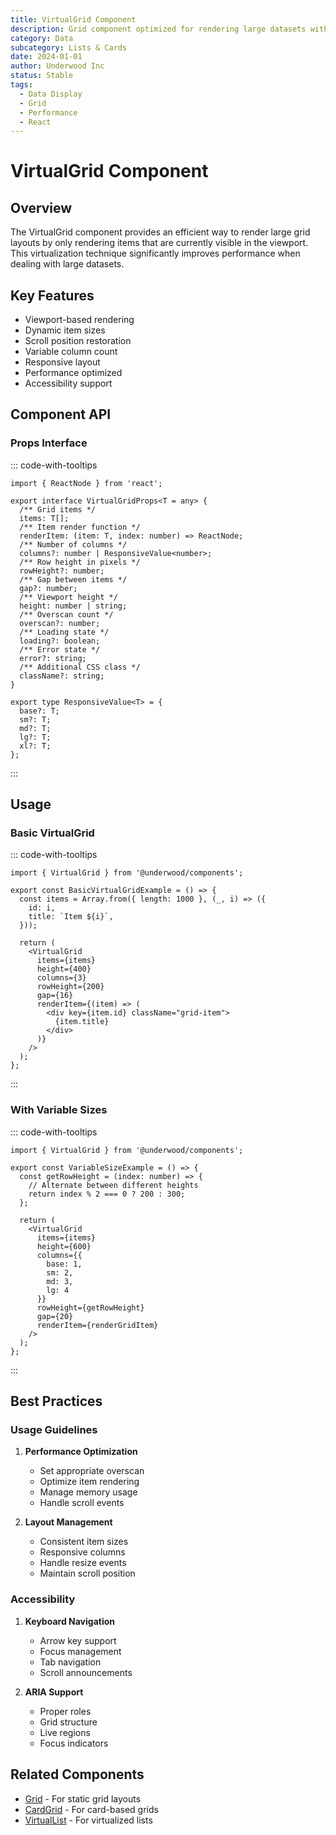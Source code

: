 ```yaml
---
title: VirtualGrid Component
description: Grid component optimized for rendering large datasets with virtualization
category: Data
subcategory: Lists & Cards
date: 2024-01-01
author: Underwood Inc
status: Stable
tags:
  - Data Display
  - Grid
  - Performance
  - React
---
```


# VirtualGrid Component

## Overview

The VirtualGrid component provides an efficient way to render large grid layouts by only rendering items that are currently visible in the viewport. This virtualization technique significantly improves performance when dealing with large datasets.

## Key Features

- Viewport-based rendering
- Dynamic item sizes
- Scroll position restoration
- Variable column count
- Responsive layout
- Performance optimized
- Accessibility support

## Component API

### Props Interface

::: code-with-tooltips
```tsx
import { ReactNode } from 'react';

export interface VirtualGridProps<T = any> {
  /** Grid items */
  items: T[];
  /** Item render function */
  renderItem: (item: T, index: number) => ReactNode;
  /** Number of columns */
  columns?: number | ResponsiveValue<number>;
  /** Row height in pixels */
  rowHeight?: number;
  /** Gap between items */
  gap?: number;
  /** Viewport height */
  height: number | string;
  /** Overscan count */
  overscan?: number;
  /** Loading state */
  loading?: boolean;
  /** Error state */
  error?: string;
  /** Additional CSS class */
  className?: string;
}

export type ResponsiveValue<T> = {
  base?: T;
  sm?: T;
  md?: T;
  lg?: T;
  xl?: T;
};
```
:::

## Usage

### Basic VirtualGrid

::: code-with-tooltips
```tsx
import { VirtualGrid } from '@underwood/components';

export const BasicVirtualGridExample = () => {
  const items = Array.from({ length: 1000 }, (_, i) => ({
    id: i,
    title: `Item ${i}`,
  }));

  return (
    <VirtualGrid
      items={items}
      height={400}
      columns={3}
      rowHeight={200}
      gap={16}
      renderItem={(item) => (
        <div key={item.id} className="grid-item">
          {item.title}
        </div>
      )}
    />
  );
};
```
:::

### With Variable Sizes

::: code-with-tooltips
```tsx
import { VirtualGrid } from '@underwood/components';

export const VariableSizeExample = () => {
  const getRowHeight = (index: number) => {
    // Alternate between different heights
    return index % 2 === 0 ? 200 : 300;
  };

  return (
    <VirtualGrid
      items={items}
      height={600}
      columns={{
        base: 1,
        sm: 2,
        md: 3,
        lg: 4
      }}
      rowHeight={getRowHeight}
      gap={20}
      renderItem={renderGridItem}
    />
  );
};
```
:::

## Best Practices

### Usage Guidelines

1. **Performance Optimization**
   - Set appropriate overscan
   - Optimize item rendering
   - Manage memory usage
   - Handle scroll events

2. **Layout Management**
   - Consistent item sizes
   - Responsive columns
   - Handle resize events
   - Maintain scroll position

### Accessibility

1. **Keyboard Navigation**
   - Arrow key support
   - Focus management
   - Tab navigation
   - Scroll announcements

2. **ARIA Support**
   - Proper roles
   - Grid structure
   - Live regions
   - Focus indicators

## Related Components

- [Grid](/react-component-patterns/layout/grid.md) - For static grid layouts
- [CardGrid](/react-component-patterns/data/lists-and-cards/card-grid.md) - For card-based grids
- [VirtualList](/react-component-patterns/data/lists-and-cards/virtual-list.md) - For virtualized lists 